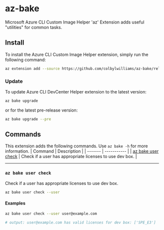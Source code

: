 # az-bake

Microsoft Azure CLI Custom Image Helper 'az' Extension adds useful "utilities" for common tasks.

## Install

To install the Azure CLI Custom Image Helper extension, simply run the following command:

```sh
az extension add --source https://github.com/colbylwilliams/az-bake/releases/latest/download/bake-0.0.16-py3-none-any.whl -y
```

### Update

To update Azure CLI DevCenter Helper extension to the latest version:

```sh
az bake upgrade
```

or for the latest pre-release version:

```sh
az bake upgrade --pre
```

## Commands

This extension adds the following commands.  Use `az bake -h` for more information.
| Command | Description |
| ------- | ----------- |
| [az bake user check](#az-bake-user-check) | Check if a user has appropriate licenses to use dev box. |

---

### `az bake user check`

Check if a user has appropriate licenses to use dev box.

```sh
az bake user check --user
```

#### Examples

```sh
az bake user check --user user@example.com

# output: user@example.com has valid licenses for dev box: ['SPE_E3']
```

